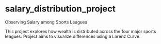 # salary_distribution_project
Observing Salary among Sports Leagues

This project explores how wealth is distributed across the four major sports leagues. Project aims to visualize differences using a Lorenz Curve. 
